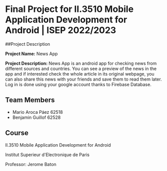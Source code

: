 # Final Project for II.3510 Mobile Application Development for Android | ISEP 2022/2023

##Project Description

**Project Name:** News App

**Project Description:** News App is an android app for checking news from different sources and countries. You can see a preview of the news in the app and if interested check the whole article in its original webpage, you can also share this news with your friends and save them to read them later. Log in is done using your google account thanks to Firebase Database.

## Team Members

- Mario Aroca Páez 62518
- Benjamin Guillof 62528

## Course

II.3510 Mobile Application Development for Android

Institut Superieur d'Electronique de Paris

Professor: Jerome Baton
